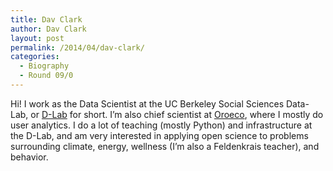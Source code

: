 ```yaml
---
title: Dav Clark
author: Dav Clark
layout: post
permalink: /2014/04/dav-clark/
categories:
  - Biography
  - Round 09/0
---
```

Hi! I work as the Data Scientist at the UC Berkeley Social Sciences Data-Lab, or [D-Lab][1] for short. I&#8217;m also chief scientist at [Oroeco][2], where I mostly do user analytics. I do a lot of teaching (mostly Python) and infrastructure at the D-Lab, and am very interested in applying open science to problems surrounding climate, energy, wellness (I&#8217;m also a Feldenkrais teacher), and behavior.

 [1]: http://dlab.berkeley.edu "UC Berkeley D-Lab"
 [2]: http://www.oroeco.com "Oroeco"